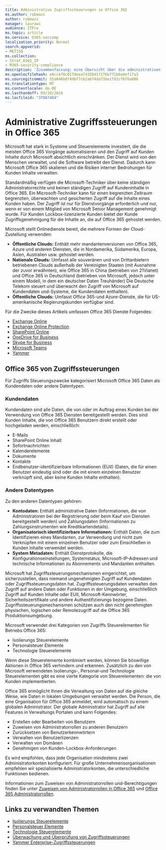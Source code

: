 ```yaml
---
title: Administrative Zugriffssteuerungen in Office 365
ms.author: robmazz
author: robmazz
manager: laurawi
audience: ITPro
ms.topic: article
ms.service: O365-seccomp
localization_priority: Normal
search.appverid:
- MET150
ms.collection:
- Strat_O365_IP
- M365-security-compliance
description: 'Zusammenfassung: eine Übersicht über die administrativen Zugriffssteuerungen von Office 365 und die Datenkategorisierung.'
ms.openlocfilehash: e8cc470c617deea7435841f276b772b0a8ef17a3
ms.sourcegitcommit: 55a046bdf49bf7c62ab74da73be1fd1cf6f0ad86
ms.translationtype: MT
ms.contentlocale: de-DE
ms.lasthandoff: 09/20/2019
ms.locfileid: "37067484"
---
```

# <a name="administrative-access-controls-in-office-365"></a>Administrative Zugriffssteuerungen in Office 365 

Microsoft hat stark in Systeme und Steuerelemente investiert, die die meisten Office 365 Vorgänge automatisieren und den Zugriff auf Kunden Inhalte durch Microsoft absichtlich einschränken. Der Dienst wird von den Menschen verwaltet, und die Software betreibt den Dienst. Dadurch kann Microsoft Office 365 skalieren und die Risiken interner Bedrohungen für Kunden Inhalte verwalten.

Standardmäßig verfügen die Microsoft-Techniker über keine ständigen Administratorrechte und keinen ständigen Zugriff auf Kundeninhalte in Office 365. Ein Microsoft-Techniker kann für einen begrenzten Zeitraum begrenzten, überwachten und gesicherten Zugriff auf die Inhalte eines Kunden haben. Der Zugriff ist nur für Dienstvorgänge erforderlich und nur, wenn er von einem Mitglied von Microsoft Senior Management genehmigt wurde. Für Kunden Lockbox-lizenzierte Kunden bietet der Kunde Zugriffsgenehmigung für die Inhalte an, die auf Office 365 gehostet werden.

Microsoft stellt Onlinedienste bereit, die mehrere Formen der Cloud-Zustellung verwenden:

- **Öffentliche Clouds:** Enthält mehr mandantenversionen von Office 365, Azure und anderen Diensten, die in Nordamerika, Südamerika, Europa, Asien, Australien usw. gehostet werden.
- **Nationale Clouds:** Umfasst alle souveränen und von Drittanbietern betriebenen Clouds außerhalb der Vereinigten Staaten (mit Ausnahme der zuvor erwähnten), wie Office 365 in China (betrieben von 21Vianet) und Office 365 in Deutschland (betrieben von Microsoft, jedoch unter einem Modell, in dem ein deutscher Daten Treuhänder) Die Deutsche Telekom steuert und überwacht den Zugriff von Microsoft auf Kundendaten und-Systeme, die Kundendaten enthalten).
- **Öffentliche Clouds:** Umfasst Office 365-und Azure-Dienste, die für US-amerikanische Regierungskunden verfügbar sind.

Für die Zwecke dieses Artikels umfassen Office 365 Dienste Folgendes:

- [Exchange Online](https://docs.microsoft.com/Exchange/exchange-online)
- [Exchange Online Protection](https://docs.microsoft.com/Office365/SecurityCompliance/eop/exchange-online-protection-overview)
- [SharePoint Online](https://docs.microsoft.com/sharepoint/sharepoint-online)
- [OneDrive for Business](https://docs.microsoft.com/OneDrive/onedrive)
- [Skype for Business](https://docs.microsoft.com/SkypeForBusiness/skype-for-business-online)
- [Microsoft Teams](https://docs.microsoft.com/MicrosoftTeams/Teams-overview)
- [Yammer](https://docs.microsoft.com/yammer/yammer-landing-page)

## <a name="office-365-access-controls"></a>Office 365 von Zugriffssteuerungen

Für Zugriffs Steuerungszwecke kategorisiert Microsoft Office 365 Daten als Kundendaten oder andere Datentypen.

### <a name="customer-data"></a>Kundendaten

Kundendaten sind alle Daten, die von oder im Auftrag eines Kunden bei der Verwendung von Office 365 Diensten bereitgestellt werden. Dies sind Kunden Inhalte, die von Office 365 Benutzern direkt erstellt oder hochgeladen werden, einschließlich:

- E-Mails
- SharePoint Online Inhalt
- Sofortnachrichten
- Kalenderelemente
- Dokumente
- Kontakte
- Endbenutzer-identifizierbare Informationen (EUII) (Daten, die für einen Benutzer eindeutig sind oder die mit einem einzelnen Benutzer verknüpft sind, aber keine Kunden Inhalte enthalten).

### <a name="other-types-of-data"></a>Andere Datentypen

Zu den anderen Datentypen gehören:

- **Kontodaten:** Enthält administrative Daten (Informationen, die von Administratoren bei der Registrierung oder beim Kauf von Diensten bereitgestellt werden) und Zahlungsdaten (Informationen zu Zahlungsinstrumenten wie Kreditkartendetails).
- **Organisatorisch identifizierbare Informationen:** Enthält Daten, die zum Identifizieren eines Mandanten, zur Verwendung und nicht zum Verknüpfen mit einem einzelnen Benutzer oder zum Einschließen in Kunden Inhalte verwendet werden.
- **System Metadaten:** Enthält Dienstprotokolle, die Konfigurationseinstellungen, Systemstatus, Microsoft-IP-Adressen und technische Informationen zu Abonnements und Mandanten enthalten.

Microsoft hat Zugriffssteuerungsmechanismen eingerichtet, um sicherzustellen, dass niemand ungenehmigten Zugriff auf Kundendaten oder Zugriffssteuerungsdaten hat. Zugriffssteuerungsdaten verwalten den Zugriff auf andere Daten oder Funktionen in der Umgebung, einschließlich Zugriff auf Kunden Inhalte oder EUII, Microsoft-Kennwörter, Sicherheitszertifikate und andere Authentifizierungs bezogene Daten. Zugriffssteuerungsmechanismen schützen auch den nicht genehmigten physischen, logischen oder Remotezugriff auf die Office 365 Produktionsumgebung.

Microsoft verwendet drei Kategorien von Zugriffs Steuerelementen für Betriebs Office 365:

- Isolierungs Steuerelemente
- Personalsteuer Elemente
- Technologie Steuerelemente

Wenn diese Steuerelemente kombiniert werden, können Sie böswillige Aktionen in Office 365 verhindern und erkennen. Zusätzlich zu den von Microsoft verwendeten Isolierungs-, Personal-und Technologie Steuerelementen gibt es eine vierte Kategorie von Steuerelementen: die von Kunden implementierten.

Office 365 ermöglicht Ihnen die Verwaltung von Daten auf die gleiche Weise, wie Daten in lokalen Umgebungen verwaltet werden. Die Person, die eine Organisation für Office 365 anmeldet, wird automatisch zu einem globalen Administrator. Der globale Administrator hat Zugriff auf alle Features in Verwaltungs Portalen und kann Folgendes:

- Erstellen oder Bearbeiten von Benutzern
- Zuweisen von Administratorrollen zu anderen Benutzern
- Zurücksetzen von Benutzerkennwörtern
- Verwalten von Benutzerlizenzen
- Verwalten von Domänen
- Genehmigen von Kunden-Lockbox-Anforderungen

Es wird empfohlen, dass jede Organisation mindestens zwei Administratorkonten konfiguriert. Für große Unternehmensorganisationen empfehlen wir spezialisierte Administratorkonten, die unterschiedliche Funktionen bedienen.

Informationen zum Zuweisen von Administratorrollen und-Berechtigungen finden Sie unter [Zuweisen von Administratorrollen in Office 365](https://support.office.com/article/Assigning-admin-roles-in-Office-365-eac4d046-1afd-4f1a-85fc-8219c79e1504) und [Office 365 Administratorrollen](https://support.office.com/article/Permissions-in-Office-365-DA585EEA-F576-4F55-A1E0-87090B6AAA9D).

## <a name="related-links"></a>Links zu verwandten Themen

- [Isolierungs Steuerelemente](office-365-isolation-controls.md)
- [Personalsteuer Elemente](office-365-personnel-controls.md)
- [Technologie Steuerelemente](office-365-technology-controls.md)
- [Überwachung und Überprüfung von Zugriffssteuerungen](office-365-monitoring-and-auditing-access-controls.md)
- [Yammer Enterprise-Zugriffssteuerungen](office-365-yammer-enterprise-access-controls.md)